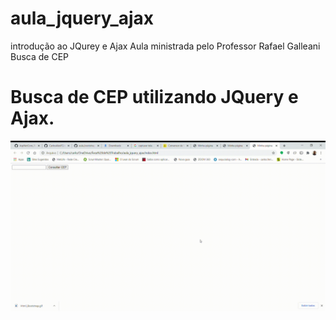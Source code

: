 # aula_jquery_ajax
introdução ao JQurey e Ajax
Aula ministrada pelo Professor Rafael Galleani
Busca de CEP




# Busca de CEP utilizando JQuery e Ajax.
![JQuery_Ajax](https://github.com/CarlosAlexFO/aula_jquery_ajax/blob/master/JQuery_Ajax.gif)

